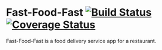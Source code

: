 # Fast-Food-Fast [![Build Status](https://travis-ci.org/joelethan/Fast-Food-Fast.svg?branch=api)](https://travis-ci.org/joelethan/Fast-Food-Fast) [![Coverage Status](https://coveralls.io/repos/github/joelethan/Fast-Food-Fast/badge.svg?branch=api)](https://coveralls.io/github/joelethan/Fast-Food-Fast?branch=api)
Fast-Food-Fast is a food delivery service app for a restaurant.
